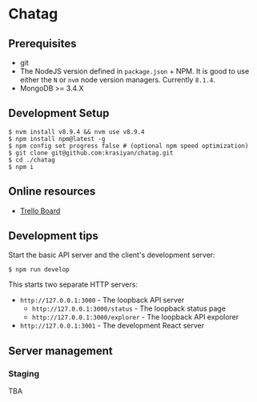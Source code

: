 # Chatag

## Prerequisites

- git
- The NodeJS version defined in `package.json` + NPM. It is good to use either the `N` or `nvm` node version managers. Currently `8.1.4`.
- MongoDB >= 3.4.X

## Development Setup

    $ nvm install v8.9.4 && nvm use v8.9.4
    $ npm install npm@latest -g
    $ npm config set progress false # (optional npm speed optimization)
    $ git clone git@github.com:krasiyan/chatag.git
    $ cd ./chatag
    $ npm i

## Online resources

- [Trello Board](https://trello.com/b/jzVnPHBj/chatag)

## Development tips


Start the basic API server and the client's development server:

    $ npm run develop

This starts two separate HTTP servers:

- `http://127.0.0.1:3000` - The loopback API server
  - `http://127.0.0.1:3000/status` - The loopback status page
  - `http://127.0.0.1:3000/explorer` - The loopback API expolorer
- `http://127.0.0.1:3001` - The development React server

## Server management

### Staging

TBA
